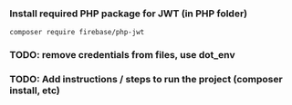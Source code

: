 ### Install required PHP package for JWT (in PHP folder)
`composer require firebase/php-jwt`

### TODO: remove credentials from files, use dot_env

### TODO: Add instructions / steps to run the project (composer install, etc)

